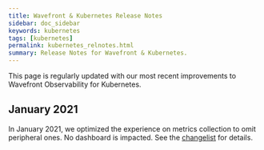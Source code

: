 ```yaml
---
title: Wavefront & Kubernetes Release Notes
sidebar: doc_sidebar
keywords: kubernetes
tags: [kubernetes]
permalink: kubernetes_relnotes.html
summary: Release Notes for Wavefront & Kubernetes.
---
```

This page is regularly updated with our most recent improvements to Wavefront Observability for Kubernetes.

## January 2021

In January 2021, we optimized the experience on metrics collection to omit peripheral ones. No dashboard is impacted. See the [changelist](https://github.com/wavefrontHQ/wavefront-collector-for-kubernetes/commit/2e9ee11ad4bb3b92f873fb062773312f75b9cd8c) for details. 
